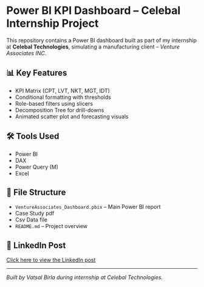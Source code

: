 # Power BI KPI Dashboard – Celebal Internship Project

This repository contains a Power BI dashboard built as part of my internship at **Celebal Technologies**, simulating a manufacturing client – *Venture Associates INC*.

## 📊 Key Features
- KPI Matrix (CPT, LVT, NKT, MGT, IDT)
- Conditional formatting with thresholds
- Role-based filters using slicers
- Decomposition Tree for drill-downs
- Animated scatter plot and forecasting visuals

## 🛠️ Tools Used
- Power BI
- DAX
- Power Query (M)
- Excel

## 📁 File Structure
- `VentureAssociates_Dashboard.pbix` – Main Power BI report
- Case Study pdf
- Csv Data file 
- `README.md` – Project overview

## 🔗 LinkedIn Post
[Click here to view the LinkedIn post](#)

---

*Built by Vatsal Birla during internship at Celebal Technologies.*
